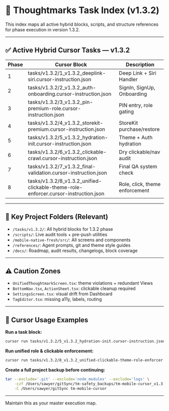 # 🧭 Thoughtmarks Task Index (v1.3.2)

This index maps all active hybrid blocks, scripts, and structure references for phase execution in version 1.3.2.

---

## ✅ Active Hybrid Cursor Tasks — v1.3.2

| Phase | Cursor Block | Description |
|-------|-------------------------------|-------------|
| 1     | tasks/v1.3.2/1_v1.3.2_deeplink-siri.cursor-instruction.json | Deep Link + Siri Handler |
| 2     | tasks/v1.3.2/2_v1.3.2_auth-onboarding.cursor-instruction.json | SignIn, SignUp, Onboarding |
| 3     | tasks/v1.3.2/3_v1.3.2_pin-premium-role.cursor-instruction.json | PIN entry, role gating |
| 4     | tasks/v1.3.2/4_v1.3.2_storekit-premium.cursor-instruction.json | StoreKit purchase/restore |
| 5     | tasks/v1.3.2/5_v1.3.2_hydration-init.cursor-instruction.json | Theme + Auth hydration |
| 6     | tasks/v1.3.2/6_v1.3.2_clickable-crawl.cursor-instruction.json | Dry clickable/nav audit |
| 7     | tasks/v1.3.2/7_v1.3.2_final-validation.cursor-instruction.json | Final QA system check |
| 8     | tasks/v1.3.2/8_v1.3.2_unified-clickable-theme-role-enforcer.cursor-instruction.json | Role, click, theme enforcement |

---

## 📂 Key Project Folders (Relevant)

- `/tasks/v1.3.2/`: All hybrid blocks for 1.3.2 phase
- `/scripts/`: Live audit tools + pre-push utilities
- `/mobile-native-fresh/src/`: All screens and components
- `/references/`: Agent prompts, git and theme style guides
- `/docs/`: Roadmap, audit results, changelogs, block coverage

---

## ⚠️ Caution Zones

- `UnifiedThoughtmarkScreen.tsx`: theme violations + redundant Views
- `BottomNav.tsx`, `ActionSheet.tsx`: clickable cleanup required
- `SettingsScreen.tsx`: visual drift from Dashboard
- `TagEditor.tsx`: missing a11y, labels, routing

---

## 🧪 Cursor Usage Examples

**Run a task block:**
```bash
cursor run tasks/v1.3.2/5_v1.3.2_hydration-init.cursor-instruction.json
```

**Run unified role & clickable enforcement:**
```bash
cursor run tasks/v1.3.2/8_v1.3.2_unified-clickable-theme-role-enforcer.cursor-instruction.json
```

**Create a full project backup before continuing:**
```bash
tar --exclude='.git' --exclude='node_modules' --exclude='logs' \
    -czf /Users/sawyer/gitSync/tm-safety_backups/tm-mobile-cursor_v1.3.2_manual_250630.tar.gz \
    -C /Users/sawyer/gitSync tm-mobile-cursor
```

---

Maintain this as your master execution map.
